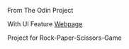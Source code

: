 From The Odin Project

With UI Feature [Webpage](https://ayaka.github.io/rock-paper-scissors/)

Project for Rock-Paper-Scissors-Game
